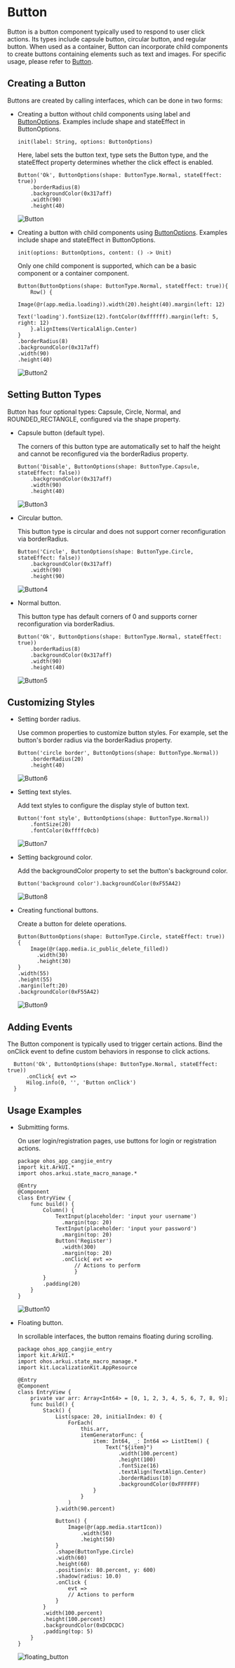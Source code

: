 # Button

Button is a button component typically used to respond to user click actions. Its types include capsule button, circular button, and regular button. When used as a container, Button can incorporate child components to create buttons containing elements such as text and images. For specific usage, please refer to [Button](../../../API_Reference/source_en/arkui-cj/cj-button-picker-button.md).

## Creating a Button

Buttons are created by calling interfaces, which can be done in two forms:

- Creating a button without child components using label and [ButtonOptions](../../../API_Reference/source_en/arkui-cj/cj-button-picker-button.md#class-buttonoptions). Examples include shape and stateEffect in ButtonOptions.

  ```cangjie
  init(label: String, options: ButtonOptions)
  ```

  Here, label sets the button text, type sets the Button type, and the stateEffect property determines whether the click effect is enabled.

  ```cangjie
  Button('Ok', ButtonOptions(shape: ButtonType.Normal, stateEffect: true))
      .borderRadius(8)
      .backgroundColor(0x317aff)
      .width(90)
      .height(40)
  ```

  ![Button](figures/Button.png)

- Creating a button with child components using [ButtonOptions](../../../API_Reference/source_en/arkui-cj/cj-button-picker-button.md#class-buttonoptions). Examples include shape and stateEffect in ButtonOptions.

  ```cangjie
  init(options: ButtonOptions, content: () -> Unit)
  ```

  Only one child component is supported, which can be a basic component or a container component.

  ```cangjie
  Button(ButtonOptions(shape: ButtonType.Normal, stateEffect: true)){
      Row() {
          Image(@r(app.media.loading)).width(20).height(40).margin(left: 12)
          Text('loading').fontSize(12).fontColor(0xffffff).margin(left: 5, right: 12)
      }.alignItems(VerticalAlign.Center)
  }
  .borderRadius(8)
  .backgroundColor(0x317aff)
  .width(90)
  .height(40)
  ```

  ![Button2](figures/Button2.png)

## Setting Button Types

Button has four optional types: Capsule, Circle, Normal, and ROUNDED_RECTANGLE, configured via the shape property.

- Capsule button (default type).

  The corners of this button type are automatically set to half the height and cannot be reconfigured via the borderRadius property.

  ```cangjie
  Button('Disable', ButtonOptions(shape: ButtonType.Capsule, stateEffect: false))
      .backgroundColor(0x317aff)
      .width(90)
      .height(40)
  ```

  ![Button3](figures/Button3.png)

- Circular button.

  This button type is circular and does not support corner reconfiguration via borderRadius.

  ```cangjie
  Button('Circle', ButtonOptions(shape: ButtonType.Circle, stateEffect: false))
      .backgroundColor(0x317aff)
      .width(90)
      .height(90)
  ```

  ![Button4](figures/Button4.png)

- Normal button.

  This button type has default corners of 0 and supports corner reconfiguration via borderRadius.

  ```cangjie
  Button('Ok', ButtonOptions(shape: ButtonType.Normal, stateEffect: true))
      .borderRadius(8)
      .backgroundColor(0x317aff)
      .width(90)
      .height(40)
  ```

  ![Button5](figures/Button5.png)

## Customizing Styles

- Setting border radius.

  Use common properties to customize button styles. For example, set the button's border radius via the borderRadius property.

  ```cangjie
  Button('circle border', ButtonOptions(shape: ButtonType.Normal))
      .borderRadius(20)
      .height(40)
  ```

  ![Button6](figures/Button6.png)

- Setting text styles.

  Add text styles to configure the display style of button text.

  ```cangjie
  Button('font style', ButtonOptions(shape: ButtonType.Normal))
      .fontSize(20)
      .fontColor(0xffffc0cb)
  ```

  ![Button7](figures/Button7.png)

- Setting background color.

  Add the backgroundColor property to set the button's background color.

  ```cangjie
  Button('background color').backgroundColor(0xF55A42)
  ```

  ![Button8](figures/Button8.png)

- Creating functional buttons.

  Create a button for delete operations.

  ```cangjie
  Button(ButtonOptions(shape: ButtonType.Circle, stateEffect: true)) {
      Image(@r(app.media.ic_public_delete_filled))
        .width(30)
        .height(30)
  }
  .width(55)
  .height(55)
  .margin(left:20)
  .backgroundColor(0xF55A42)
  ```

  ![Button9](figures/Button9.png)

## Adding Events

The Button component is typically used to trigger certain actions. Bind the onClick event to define custom behaviors in response to click actions.

```cangjie
  Button('Ok', ButtonOptions(shape: ButtonType.Normal, stateEffect: true))
      .onClick{ evt =>
      Hilog.info(0, '', 'Button onClick')
  }
```

## Usage Examples

- Submitting forms.

  On user login/registration pages, use buttons for login or registration actions.

     <!-- run -->

  ```cangjie
  package ohos_app_cangjie_entry
  import kit.ArkUI.*
  import ohos.arkui.state_macro_manage.*

  @Entry
  @Component
  class EntryView {
      func build() {
          Column() {
              TextInput(placeholder: 'input your username')
                .margin(top: 20)
              TextInput(placeholder: 'input your password')
                .margin(top: 20)
              Button('Register')
                .width(300)
                .margin(top: 20)
                .onClick{ evt =>
                    // Actions to perform
                    }
          }
          .padding(20)
      }
  }
  ```

  ![Button10](figures/Button10.png)

- Floating button.

  In scrollable interfaces, the button remains floating during scrolling.

     <!-- run -->

  ```cangjie
  package ohos_app_cangjie_entry
  import kit.ArkUI.*
  import ohos.arkui.state_macro_manage.*
  import kit.LocalizationKit.AppResource

  @Entry
  @Component
  class EntryView {
      private var arr: Array<Int64> = [0, 1, 2, 3, 4, 5, 6, 7, 8, 9];
      func build() {
          Stack() {
              List(space: 20, initialIndex: 0) {
                  ForEach(
                      this.arr,
                      itemGeneratorFunc: {
                          item: Int64, _: Int64 => ListItem() {
                              Text("${item}")
                                  .width(100.percent)
                                  .height(100)
                                  .fontSize(16)
                                  .textAlign(TextAlign.Center)
                                  .borderRadius(10)
                                  .backgroundColor(0xFFFFFF)
                          }
                      }
                  )
              }.width(90.percent)

              Button() {
                  Image(@r(app.media.startIcon))
                      .width(50)
                      .height(50)
              }
              .shape(ButtonType.Circle)
              .width(60)
              .height(60)
              .position(x: 80.percent, y: 600)
              .shadow(radius: 10.0)
              .onClick {
                  evt =>
                  // Actions to perform
              }
          }
          .width(100.percent)
          .height(100.percent)
          .backgroundColor(0xDCDCDC)
          .padding(top: 5)
      }
  }
  ```

  ![floating_button](figures/floating_button.gif)